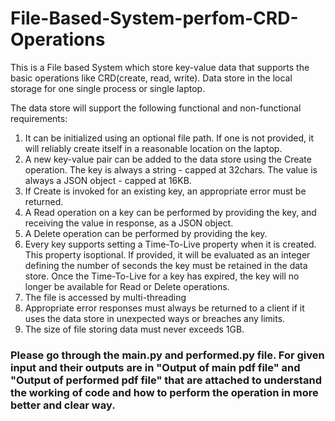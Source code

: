 # File-Based-System-perfom-CRD-Operations

This is a File based System which store key-value data that supports the basic operations like  CRD(create, read, write). 
Data store in the local storage for one single process or single laptop.

The data store will support the following functional and non-functional requirements:

1. It can be initialized using an optional file path. If one is not provided, it will reliably create itself in a reasonable location on the laptop.
2. A new key-value pair can be added to the data store using the Create operation. The key is always a string - capped at 32chars. The value is always a JSON object - capped at 
16KB.
3. If Create is invoked for an existing key, an appropriate error must be returned.
4. A Read operation on a key can be performed by providing the key, and receiving the value in response, as a JSON object.
5. A Delete operation can be performed by providing the key.
6. Every key supports setting a Time-To-Live property when it is created. This property isoptional. If provided, it will be evaluated as an integer defining the number of seconds 
the key must be retained in the data store. Once the Time-To-Live for a key has expired, the key will no longer be available for Read or Delete operations.
7. The file is accessed by multi-threading
8. Appropriate error responses must always be returned to a client if it uses the data store in unexpected ways or breaches any limits.
9. The size of file storing data must never exceeds 1GB.

### Please go through the main.py and performed.py file. For given input and their outputs are in "Output of main pdf file" and "Output of performed pdf file" that are attached to understand the working of code and how to perform the operation in more better and clear way.
